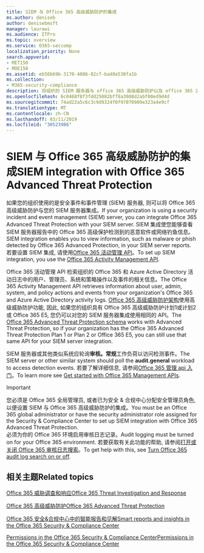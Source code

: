```yaml
---
title: SIEM 与 Office 365 高级威胁防护的集成
ms.author: deniseb
author: denisebmsft
manager: laurawi
ms.audience: ITPro
ms.topic: overview
ms.service: O365-seccomp
localization_priority: None
search.appverid:
- MET150
- MOE150
ms.assetid: eb56b69b-3170-4086-82cf-ba40a530fa1b
ms.collection:
- M365-security-compliance
description: 将组织的 SIEM 服务器与 office 365 高级威胁防护以及 office 365 活动管理 API 中相关的威胁事件集成。
ms.openlocfilehash: 6c0468f8f3fdd25082bff8a3008d2abf00ed9d4d
ms.sourcegitcommit: 74ad22a5c6c3c9d9324f0f97070909e323a4e9cf
ms.translationtype: MT
ms.contentlocale: zh-CN
ms.lasthandoff: 03/11/2019
ms.locfileid: "30523986"
---
```

# <a name="siem-integration-with-office-365-advanced-threat-protection"></a><span data-ttu-id="3ae8f-103">SIEM 与 Office 365 高级威胁防护的集成</span><span class="sxs-lookup"><span data-stu-id="3ae8f-103">SIEM integration with Office 365 Advanced Threat Protection</span></span>

<span data-ttu-id="3ae8f-104">如果您的组织使用的是安全事件和事件管理 (SIEM) 服务器, 则可以将 Office 365 高级威胁防护与您的 SIEM 服务器集成。</span><span class="sxs-lookup"><span data-stu-id="3ae8f-104">If your organization is using a security incident and event management (SIEM) server, you can integrate Office 365 Advanced Threat Protection with your SIEM server.</span></span> <span data-ttu-id="3ae8f-105">SIEM 集成使您能够查看 SIEM 服务器报告中的 Office 365 高级保护检测到的恶意软件或网络钓鱼信息。</span><span class="sxs-lookup"><span data-stu-id="3ae8f-105">SIEM integration enables you to view information, such as malware or phish detected by Office 365 Advanced Protection, in your SIEM server reports.</span></span> <span data-ttu-id="3ae8f-106">若要设置 SIEM 集成, 请使用[Office 365 活动管理 API](https://docs.microsoft.com/office/office-365-management-api/office-365-management-activity-api-reference)。</span><span class="sxs-lookup"><span data-stu-id="3ae8f-106">To set up SIEM integration, you use the [Office 365 Activity Management API](https://docs.microsoft.com/office/office-365-management-api/office-365-management-activity-api-reference).</span></span> 

<span data-ttu-id="3ae8f-107">Office 365 活动管理 API 检索组织的 Office 365 和 Azure Active Directory 活动日志中的用户、管理员、系统和策略操作以及事件的相关信息。</span><span class="sxs-lookup"><span data-stu-id="3ae8f-107">The Office 365 Activity Management API retrieves information about user, admin, system, and policy actions and events from your organization's Office 365 and Azure Active Directory activity logs.</span></span> <span data-ttu-id="3ae8f-108">[Office 365 高级威胁防护架构](https://docs.microsoft.com/office/office-365-management-api/office-365-management-activity-api-schema#office-365-advanced-threat-protection-and-threat-intelligence-schema)使用高级威胁防护功能, 因此, 如果您的组织具有 Office 365 高级威胁防护计划1或计划2或 Office 365 E5, 您仍可以对您的 SIEM 服务器集成使用相同的 API。</span><span class="sxs-lookup"><span data-stu-id="3ae8f-108">The [Office 365 Advanced Threat Protection schema](https://docs.microsoft.com/office/office-365-management-api/office-365-management-activity-api-schema#office-365-advanced-threat-protection-and-threat-intelligence-schema) works with Advanced Threat Protection, so if your organization has the Office 365 Advanced Threat Protection Plan 1 or Plan 2 or Office 365 E5, you can still use that same API for your SIEM server integration.</span></span> 

<span data-ttu-id="3ae8f-109">SIEM 服务器或其他类似系统应轮询**审核。常规**工作负荷以访问检测事件。</span><span class="sxs-lookup"><span data-stu-id="3ae8f-109">The SIEM server or other similar system should poll the **audit.general** workload to access detection events.</span></span> <span data-ttu-id="3ae8f-110">若要了解详细信息, 请参阅[Office 365 管理 api 入门](https://docs.microsoft.com/office/office-365-management-api/get-started-with-office-365-management-apis)。</span><span class="sxs-lookup"><span data-stu-id="3ae8f-110">To learn more see [Get started with Office 365 Management APIs](https://docs.microsoft.com/office/office-365-management-api/get-started-with-office-365-management-apis).</span></span> 

> [!IMPORTANT]
> <span data-ttu-id="3ae8f-111">您必须是 Office 365 全局管理员, 或者已为安全 & 合规中心分配安全管理员角色, 以便设置 SIEM 与 Office 365 高级威胁防护的集成。</span><span class="sxs-lookup"><span data-stu-id="3ae8f-111">You must be an Office 365 global administrator or have the security administrator role assigned for the Security & Compliance Center to set up SIEM integration with Office 365 Advanced Threat Protection.</span></span><br/><span data-ttu-id="3ae8f-112">必须为你的 Office 365 环境启用审核日志记录。</span><span class="sxs-lookup"><span data-stu-id="3ae8f-112">Audit logging must be turned on for your Office 365 environment.</span></span> <span data-ttu-id="3ae8f-113">若要获取有关此功能的帮助, 请参阅[打开或关闭 Office 365 审核日志搜索](turn-audit-log-search-on-or-off.md)。</span><span class="sxs-lookup"><span data-stu-id="3ae8f-113">To get help with this, see [Turn Office 365 audit log search on or off](turn-audit-log-search-on-or-off.md).</span></span>

## <a name="related-topics"></a><span data-ttu-id="3ae8f-114">相关主题</span><span class="sxs-lookup"><span data-stu-id="3ae8f-114">Related topics</span></span>

[<span data-ttu-id="3ae8f-115">Office 365 威胁调查和响应</span><span class="sxs-lookup"><span data-stu-id="3ae8f-115">Office 365 Threat Investigation and Response</span></span>](office-365-ti.md)

[<span data-ttu-id="3ae8f-116">Office 365 高级威胁防护</span><span class="sxs-lookup"><span data-stu-id="3ae8f-116">Office 365 Advanced Threat Protection</span></span>](office-365-atp.md)

[<span data-ttu-id="3ae8f-117">Office 365 安全&amp;合规中心中的智能报告和见解</span><span class="sxs-lookup"><span data-stu-id="3ae8f-117">Smart reports and insights in the Office 365 Security &amp; Compliance Center</span></span>](reports-and-insights-in-security-and-compliance.md)
  
[<span data-ttu-id="3ae8f-118">Permissions in the Office 365 Security &amp; Compliance Center</span><span class="sxs-lookup"><span data-stu-id="3ae8f-118">Permissions in the Office 365 Security &amp; Compliance Center</span></span>](permissions-in-the-security-and-compliance-center.md)
  